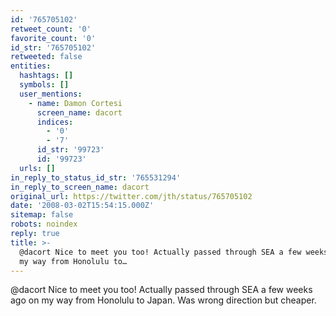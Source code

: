 ```yaml
---
id: '765705102'
retweet_count: '0'
favorite_count: '0'
id_str: '765705102'
retweeted: false
entities:
  hashtags: []
  symbols: []
  user_mentions:
    - name: Damon Cortesi
      screen_name: dacort
      indices:
        - '0'
        - '7'
      id_str: '99723'
      id: '99723'
  urls: []
in_reply_to_status_id_str: '765531294'
in_reply_to_screen_name: dacort
original_url: https://twitter.com/jth/status/765705102
date: '2008-03-02T15:54:15.000Z'
sitemap: false
robots: noindex
reply: true
title: >-
  @dacort Nice to meet you too! Actually passed through SEA a few weeks ago on
  my way from Honolulu to…
---
```


@dacort Nice to meet you too! Actually passed through SEA a few weeks ago on my way from Honolulu to Japan. Was wrong direction but cheaper.